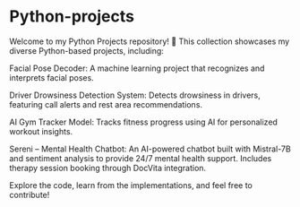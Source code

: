 # Python-projects

Welcome to my Python Projects repository! 🚀 This collection showcases my diverse Python-based projects, including:

Facial Pose Decoder: A machine learning project that recognizes and interprets facial poses.

Driver Drowsiness Detection System: Detects drowsiness in drivers, featuring call alerts and rest area recommendations.

AI Gym Tracker Model: Tracks fitness progress using AI for personalized workout insights.

Sereni – Mental Health Chatbot: An AI-powered chatbot built with Mistral-7B and sentiment analysis to provide 24/7 mental health support. Includes therapy session booking through DocVita integration.

Explore the code, learn from the implementations, and feel free to contribute!
